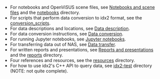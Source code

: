 - For notebooks and OpenViSUS scene files, see [Notebooks and scene files](notebooks-and-scenes.md) and the [notebooks](https://github.com/hoang-dt/nasa-encoding-framework/tree/main/notebooks) directory.
- For scripts that perform data conversion to idx2 format, see the [conversion_scripts](https://github.com/hoang-dt/nasa-encoding-framework/tree/main/conversion_scripts).
- For data descriptions and locations, see [Data description](data-descriptions.md).
- For data conversion instructions, see [Data conversion](conversion.md).
- For running Jupyter notebooks, see [Jupyter notebooks](jupyter.md).
- For transferring data out of NAS, see [Data transfer](data-transfer.md).
- For written reports and presentations, see [Reports and presentations](reports.md) and the [reports](https://github.com/hoang-dt/nasa-encoding-framework/tree/main/reports) directory.
- Four references and resources, see the [resources](https://github.com/hoang-dt/nasa-encoding-framework/tree/main/resources) directory.
- For how to use idx2's C++ API to query data, see [idx2-test](https://github.com/hoang-dt/nasa-encoding-framework/tree/main/idx2-test) directory (NOTE: not quite complete).
